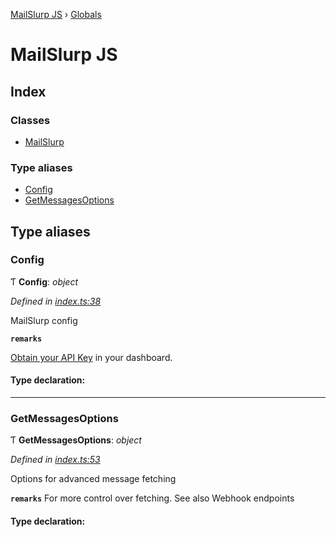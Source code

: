 [MailSlurp JS](README.md) › [Globals](globals.md)

# MailSlurp JS

## Index

### Classes

* [MailSlurp](classes/mailslurp.md)

### Type aliases

* [Config](globals.md#config)
* [GetMessagesOptions](globals.md#getmessagesoptions)

## Type aliases

###  Config

Ƭ **Config**: *object*

*Defined in [index.ts:38](https://github.com/mailslurp/mailslurp-client-ts-js/blob/c26deb3/index.ts#L38)*

MailSlurp config

**`remarks`** 

[Obtain your API Key](https://app.mailslurp.com) in your dashboard.

#### Type declaration:

___

###  GetMessagesOptions

Ƭ **GetMessagesOptions**: *object*

*Defined in [index.ts:53](https://github.com/mailslurp/mailslurp-client-ts-js/blob/c26deb3/index.ts#L53)*

Options for advanced message fetching

**`remarks`** 
For more control over fetching. See also Webhook endpoints

#### Type declaration:
